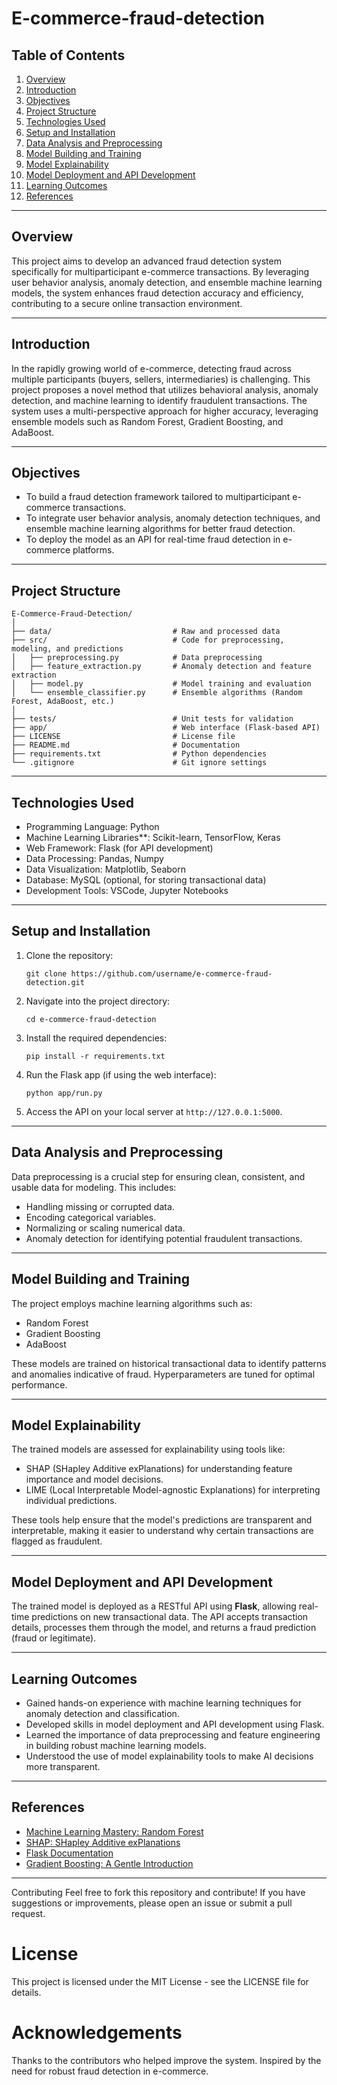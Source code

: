 # E-commerce-fraud-detection

## Table of Contents
1. [Overview](#overview)
2. [Introduction](#introduction)
3. [Objectives](#objectives)
4. [Project Structure](#project-structure)
5. [Technologies Used](#technologies-used)
6. [Setup and Installation](#setup-and-installation)
7. [Data Analysis and Preprocessing](#data-analysis-and-preprocessing)
8. [Model Building and Training](#model-building-and-training)
9. [Model Explainability](#model-explainability)
10. [Model Deployment and API Development](#model-deployment-and-api-development)
11. [Learning Outcomes](#learning-outcomes)
12. [References](#references)

---

## Overview
This project aims to develop an advanced fraud detection system specifically for multiparticipant e-commerce transactions. By leveraging user behavior analysis, anomaly detection, and ensemble machine learning models, the system enhances fraud detection accuracy and efficiency, contributing to a secure online transaction environment.

---

## Introduction
In the rapidly growing world of e-commerce, detecting fraud across multiple participants (buyers, sellers, intermediaries) is challenging. This project proposes a novel method that utilizes behavioral analysis, anomaly detection, and machine learning to identify fraudulent transactions. The system uses a multi-perspective approach for higher accuracy, leveraging ensemble models such as Random Forest, Gradient Boosting, and AdaBoost.

---

## Objectives
- To build a fraud detection framework tailored to multiparticipant e-commerce transactions.
- To integrate user behavior analysis, anomaly detection techniques, and ensemble machine learning algorithms for better fraud detection.
- To deploy the model as an API for real-time fraud detection in e-commerce platforms.

---

## Project Structure
```
E-Commerce-Fraud-Detection/
│
├── data/                           # Raw and processed data
├── src/                            # Code for preprocessing, modeling, and predictions
│   ├── preprocessing.py            # Data preprocessing
│   ├── feature_extraction.py       # Anomaly detection and feature extraction
│   ├── model.py                    # Model training and evaluation
│   └── ensemble_classifier.py      # Ensemble algorithms (Random Forest, AdaBoost, etc.)
│
├── tests/                          # Unit tests for validation
├── app/                            # Web interface (Flask-based API)
├── LICENSE                         # License file
├── README.md                       # Documentation
├── requirements.txt                # Python dependencies
└── .gitignore                      # Git ignore settings
```

---

## Technologies Used
- Programming Language: Python
- Machine Learning Libraries**: Scikit-learn, TensorFlow, Keras
- Web Framework: Flask (for API development)
- Data Processing: Pandas, Numpy
- Data Visualization: Matplotlib, Seaborn
- Database: MySQL (optional, for storing transactional data)
- Development Tools: VSCode, Jupyter Notebooks

---

## Setup and Installation
1. Clone the repository:
   ```
   git clone https://github.com/username/e-commerce-fraud-detection.git
   ```
2. Navigate into the project directory:
   ```
   cd e-commerce-fraud-detection
   ```
3. Install the required dependencies:
   ```
   pip install -r requirements.txt
   ```

4. Run the Flask app (if using the web interface):
   ```
   python app/run.py
   ```

5. Access the API on your local server at `http://127.0.0.1:5000`.

---

## Data Analysis and Preprocessing
Data preprocessing is a crucial step for ensuring clean, consistent, and usable data for modeling. This includes:
- Handling missing or corrupted data.
- Encoding categorical variables.
- Normalizing or scaling numerical data.
- Anomaly detection for identifying potential fraudulent transactions.

---

## Model Building and Training
The project employs machine learning algorithms such as:
- Random Forest
- Gradient Boosting
- AdaBoost

These models are trained on historical transactional data to identify patterns and anomalies indicative of fraud. Hyperparameters are tuned for optimal performance.

---

## Model Explainability
The trained models are assessed for explainability using tools like:
- SHAP (SHapley Additive exPlanations) for understanding feature importance and model decisions.
- LIME (Local Interpretable Model-agnostic Explanations) for interpreting individual predictions.

These tools help ensure that the model's predictions are transparent and interpretable, making it easier to understand why certain transactions are flagged as fraudulent.

---

## Model Deployment and API Development
The trained model is deployed as a RESTful API using **Flask**, allowing real-time predictions on new transactional data. The API accepts transaction details, processes them through the model, and returns a fraud prediction (fraud or legitimate).

---

## Learning Outcomes
- Gained hands-on experience with machine learning techniques for anomaly detection and classification.
- Developed skills in model deployment and API development using Flask.
- Learned the importance of data preprocessing and feature engineering in building robust machine learning models.
- Understood the use of model explainability tools to make AI decisions more transparent.

---

## References
- [Machine Learning Mastery: Random Forest](https://machinelearningmastery.com/random-forest-ensemble-in-python/)
- [SHAP: SHapley Additive exPlanations](https://github.com/slundberg/shap)
- [Flask Documentation](https://flask.palletsprojects.com/)
- [Gradient Boosting: A Gentle Introduction](https://machinelearningmastery.com/gentle-introduction-gradient-boosting-machine/)

---
Contributing
Feel free to fork this repository and contribute! If you have suggestions or improvements, please open an issue or submit a pull request.

# License
This project is licensed under the MIT License - see the LICENSE file for details.

# Acknowledgements
Thanks to the contributors who helped improve the system.
Inspired by the need for robust fraud detection in e-commerce.
